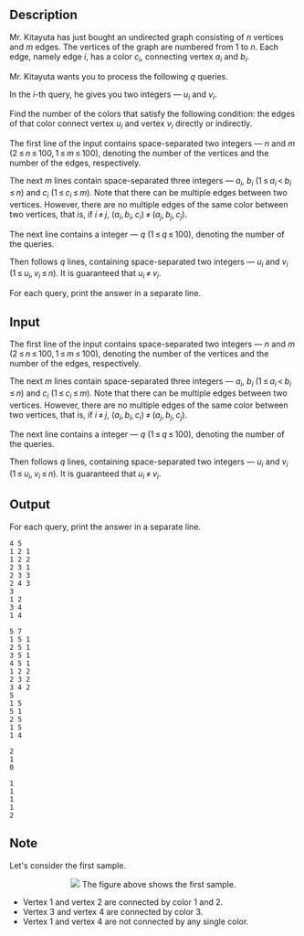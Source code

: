 ## Description

<div><p>Mr. Kitayuta has just bought an undirected graph consisting of <span class="tex-span"><i>n</i></span> vertices and <span class="tex-span"><i>m</i></span> edges. The vertices of the graph are numbered from 1 to <span class="tex-span"><i>n</i></span>. Each edge, namely edge <span class="tex-span"><i>i</i></span>, has a color <span class="tex-span"><i>c</i><sub class="lower-index"><i>i</i></sub></span>, connecting vertex <span class="tex-span"><i>a</i><sub class="lower-index"><i>i</i></sub></span> and <span class="tex-span"><i>b</i><sub class="lower-index"><i>i</i></sub></span>.</p><p>Mr. Kitayuta wants you to process the following <span class="tex-span"><i>q</i></span> queries.</p><p>In the <span class="tex-span"><i>i</i></span>-th query, he gives you two integers — <span class="tex-span"><i>u</i><sub class="lower-index"><i>i</i></sub></span> and <span class="tex-span"><i>v</i><sub class="lower-index"><i>i</i></sub></span>.</p><p>Find the number of the colors that satisfy the following condition: the edges of that color connect vertex <span class="tex-span"><i>u</i><sub class="lower-index"><i>i</i></sub></span> and vertex <span class="tex-span"><i>v</i><sub class="lower-index"><i>i</i></sub></span> directly or indirectly.</p></div><div class="input-specification"><p>The first line of the input contains space-separated two integers — <span class="tex-span"><i>n</i></span> and <span class="tex-span"><i>m</i></span> (<span class="tex-span">2 ≤ <i>n</i> ≤ 100, 1 ≤ <i>m</i> ≤ 100</span>), denoting the number of the vertices and the number of the edges, respectively.</p><p>The next <span class="tex-span"><i>m</i></span> lines contain space-separated three integers — <span class="tex-span"><i>a</i><sub class="lower-index"><i>i</i></sub></span>, <span class="tex-span"><i>b</i><sub class="lower-index"><i>i</i></sub></span> (<span class="tex-span">1 ≤ <i>a</i><sub class="lower-index"><i>i</i></sub> &lt; <i>b</i><sub class="lower-index"><i>i</i></sub> ≤ <i>n</i></span>) and <span class="tex-span"><i>c</i><sub class="lower-index"><i>i</i></sub></span> (<span class="tex-span">1 ≤ <i>c</i><sub class="lower-index"><i>i</i></sub> ≤ <i>m</i></span>). Note that there can be multiple edges between two vertices. However, there are no multiple edges of the same color between two vertices, that is, if <span class="tex-span"><i>i</i> ≠ <i>j</i></span>, <span class="tex-span">(<i>a</i><sub class="lower-index"><i>i</i></sub>, <i>b</i><sub class="lower-index"><i>i</i></sub>, <i>c</i><sub class="lower-index"><i>i</i></sub>) ≠ (<i>a</i><sub class="lower-index"><i>j</i></sub>, <i>b</i><sub class="lower-index"><i>j</i></sub>, <i>c</i><sub class="lower-index"><i>j</i></sub>)</span>.</p><p>The next line contains a integer — <span class="tex-span"><i>q</i></span> (<span class="tex-span">1 ≤ <i>q</i> ≤ 100</span>), denoting the number of the queries.</p><p>Then follows <span class="tex-span"><i>q</i></span> lines, containing space-separated two integers — <span class="tex-span"><i>u</i><sub class="lower-index"><i>i</i></sub></span> and <span class="tex-span"><i>v</i><sub class="lower-index"><i>i</i></sub></span> (<span class="tex-span">1 ≤ <i>u</i><sub class="lower-index"><i>i</i></sub>, <i>v</i><sub class="lower-index"><i>i</i></sub> ≤ <i>n</i></span>). It is guaranteed that <span class="tex-span"><i>u</i><sub class="lower-index"><i>i</i></sub> ≠ <i>v</i><sub class="lower-index"><i>i</i></sub></span>.</p></div><div class="output-specification"><p>For each query, print the answer in a separate line.</p></div>

## Input

<p>The first line of the input contains space-separated two integers — <span class="tex-span"><i>n</i></span> and <span class="tex-span"><i>m</i></span> (<span class="tex-span">2 ≤ <i>n</i> ≤ 100, 1 ≤ <i>m</i> ≤ 100</span>), denoting the number of the vertices and the number of the edges, respectively.</p><p>The next <span class="tex-span"><i>m</i></span> lines contain space-separated three integers — <span class="tex-span"><i>a</i><sub class="lower-index"><i>i</i></sub></span>, <span class="tex-span"><i>b</i><sub class="lower-index"><i>i</i></sub></span> (<span class="tex-span">1 ≤ <i>a</i><sub class="lower-index"><i>i</i></sub> &lt; <i>b</i><sub class="lower-index"><i>i</i></sub> ≤ <i>n</i></span>) and <span class="tex-span"><i>c</i><sub class="lower-index"><i>i</i></sub></span> (<span class="tex-span">1 ≤ <i>c</i><sub class="lower-index"><i>i</i></sub> ≤ <i>m</i></span>). Note that there can be multiple edges between two vertices. However, there are no multiple edges of the same color between two vertices, that is, if <span class="tex-span"><i>i</i> ≠ <i>j</i></span>, <span class="tex-span">(<i>a</i><sub class="lower-index"><i>i</i></sub>, <i>b</i><sub class="lower-index"><i>i</i></sub>, <i>c</i><sub class="lower-index"><i>i</i></sub>) ≠ (<i>a</i><sub class="lower-index"><i>j</i></sub>, <i>b</i><sub class="lower-index"><i>j</i></sub>, <i>c</i><sub class="lower-index"><i>j</i></sub>)</span>.</p><p>The next line contains a integer — <span class="tex-span"><i>q</i></span> (<span class="tex-span">1 ≤ <i>q</i> ≤ 100</span>), denoting the number of the queries.</p><p>Then follows <span class="tex-span"><i>q</i></span> lines, containing space-separated two integers — <span class="tex-span"><i>u</i><sub class="lower-index"><i>i</i></sub></span> and <span class="tex-span"><i>v</i><sub class="lower-index"><i>i</i></sub></span> (<span class="tex-span">1 ≤ <i>u</i><sub class="lower-index"><i>i</i></sub>, <i>v</i><sub class="lower-index"><i>i</i></sub> ≤ <i>n</i></span>). It is guaranteed that <span class="tex-span"><i>u</i><sub class="lower-index"><i>i</i></sub> ≠ <i>v</i><sub class="lower-index"><i>i</i></sub></span>.</p>

## Output

<p>For each query, print the answer in a separate line.</p>





```input1
4 5
1 2 1
1 2 2
2 3 1
2 3 3
2 4 3
3
1 2
3 4
1 4

```




```input2
5 7
1 5 1
2 5 1
3 5 1
4 5 1
1 2 2
2 3 2
3 4 2
5
1 5
5 1
2 5
1 5
1 4

```




```output1
2
1
0

```




```output2
1
1
1
1
2

```



## Note

<p>Let's consider the first sample. </p><center> <img class="tex-graphics" src="file://NUc2DhXk.png" style="max-width: 100.0%;max-height: 100.0%;">   The figure above shows the first sample. </center> <ul> <li> Vertex <span class="tex-span">1</span> and vertex <span class="tex-span">2</span> are connected by color <span class="tex-span">1</span> and <span class="tex-span">2</span>. </li><li> Vertex <span class="tex-span">3</span> and vertex <span class="tex-span">4</span> are connected by color <span class="tex-span">3</span>. </li><li> Vertex <span class="tex-span">1</span> and vertex <span class="tex-span">4</span> are not connected by any single color. </li></ul>
